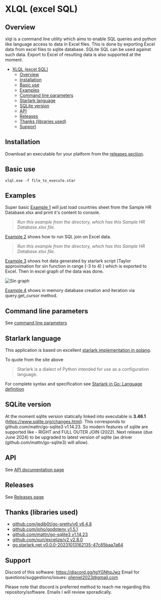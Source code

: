 # XLQL (excel SQL)

## Overview

xlql is a command line utility which aims to enable SQL queries and python like language access to data in Excel files. This is done by exporting Excel data from excel files to sqlite database. SQLite SQL can be used against such data. Export to Excel of resulting data is also supported at the moment.

<!--toc-->
- [XLQL (excel SQL)](#xlql-excel-sql)
    * [Overview](#overview)
    * [Installation](#installation)
    * [Basic use](#basic-use)
    * [Examples](#examples)
    * [Command line parameters](#command-line-parameters)
    * [Starlark language](#starlark-language)
    * [SQLite version](#sqlite-version)
    * [API](#api)
    * [Releases](#releases)
    * [Thanks (libraries used)](#thanks-libraries-used)
    * [Support](#support)

<!-- tocstop -->


## Installation

Download an executable for your platform from the [releases section](https://github.com/vaal12-go/xlql/releases).


## Basic use

``` xlql.exe -f file_to_execute.star ```


## Examples
Super basic [Example 1](/examples/example.star)
will just load countries sheet from the Sample HR Database.xlsx and print it's content to console. 

> *Run this example from the directory, which has this Sample HR Database.xlsx file.*

[Example 2](/examples/example2.star) shows how to run SQL join on Excel data.
> *Run this example from the directory, which has this Sample HR Database.xlsx file.*

[Example 3](/examples/example3.star) shows hot data generated by starlark script (Taylor approximation for sin function in range [-3 to 4) ) which is exported to Excel. Then in excel graph of the data was done.

![Sin graph](/documentation/img/sine_approximation_data%20and%20graph.png)

[Example 4](/examples/example4.star) shows in memory database creation and iteration via query.get_cursor method.


## Command line parameters
See [command line parameters](command_line_params.md)


## Starlark language

This application is based on excellent [starlark implementation in golang](https://github.com/google/starlark-go/tree/master). 

To quote from the site above
 
> Starlark is a dialect of Python intended for use as a configuration language. 

For complete syntax and specification see [Starlark in Go: Language definition](https://github.com/google/starlark-go/blob/master/doc/spec.md#function-and-method-calls)


## SQLite version
At the moment sqlite version statically linked into executable is **3.46.1** (https://www.sqlite.org/changes.html). This corresponds to github.com/mattn/go-sqlite3 v1.14.23.
So modern features of sqlite are supported like - RIGHT and FULL OUTER JOIN (2022).
Next release (due June 2024) to be upgraded to latest version of sqlite (as driver (github.com/mattn/go-sqlite3) will allow).


## API
See [API documentation page](/documentation/API.md)


## Releases
See [Releases page](/documentation/releases.md)


## Thanks (libraries used)

* [github.com/jedib0t/go-pretty/v6 v6.4.8](https://github.com/jedib0t/go-pretty/)
* [github.com/joho/godotenv v1.5.1](https://github.com/joho/godotenv)
* [github.com/mattn/go-sqlite3 v1.14.23](https://github.com/mattn/go-sqlite3)
* [github.com/xuri/excelize/v2 v2.8.0](https://github.com/xuri/excelize/v2)
* [go.starlark.net v0.0.0-20231013162135-47c85baa7a64](https://github.com/google/starlark-go)

## Support

Discord of this software: https://discord.gg/tgYGNhpJwz
Email for questions/suggestions/issues: oljeniel2023@gmail.com

Please note that discord is preferred method to reach me regarding this repository/software. 
Emails I will review sporadically. 

<!-- SHA: ef3d60e066a01d110a3a17ea4d7b4cf68c638cc91205ac80479751794d17d866 -->









